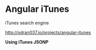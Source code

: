 # Angular iTunes

iTunes search engine

http://odran037.io/projects/angular-itunes

**Using iTunes JSONP**
